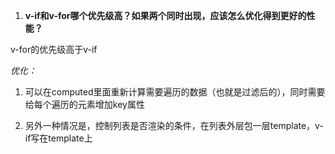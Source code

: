 1. **v-if和v-for哪个优先级高？如果两个同时出现，应该怎么优化得到更好的性能？**



v-for的优先级高于v-if

*优化：*

1. 可以在computed里面重新计算需要遍历的数据（也就是过滤后的），同时需要给每个遍历的元素增加key属性

2. 另外一种情况是，控制列表是否渲染的条件，在列表外层包一层template，v-if写在template上